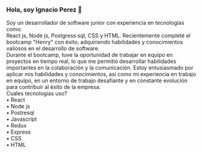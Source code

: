 ### Hola, soy Ignacio Perez 👋
Soy un desarrollador de software junior con experiencia en tecnologías como:<br/>
React js, Node js, Postgress sql, CSS y HTML. Recientemente completé el bootcamp "Henry" con éxito, adquiriendo habilidades y conocimientos valiosos en el desarrollo de software.<br/>
Durante el bootcamp, tuve la oportunidad de trabajar en equipo en proyectos en tiempo real, lo que me permitió desarrollar habilidades importantes en la colaboración y la comunicación. Estoy entusiasmado por aplicar mis habilidades y conocimientos, así como mi experiencia en trabajo en equipo, en un entorno de trabajo desafiante y en constante evolución para contribuir al éxito de la empresa.
 <br/>
Cuales tecnologias uso? <br/>
• React <br/>
• Node js <br/>
• Postresql <br/>
• Javascript <br/>
• Redux <br/>
• Express <br/>
• CSS <br/>
• HTML <br/>
<!-- 
- 🔭 I’m currently working on ...
- 🌱 I’m currently learning ...
- 👯 I’m looking to collaborate on ...
- 🤔 I’m looking for help with ...
- 💬 Ask me about ...
- 📫 How to reach me: ...
- 😄 Pronouns: ...
- ⚡ Fun fact: ...
 -->
